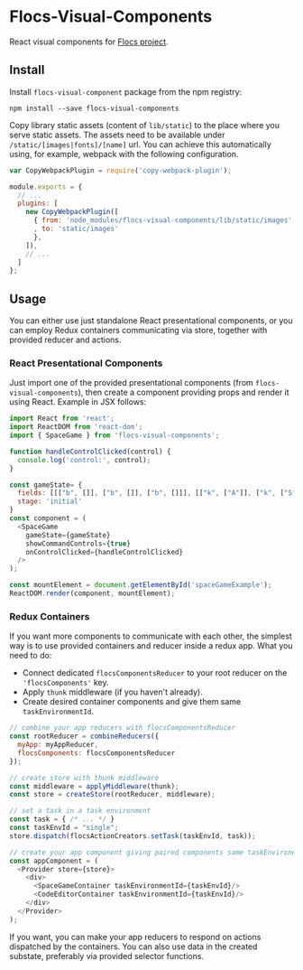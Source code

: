 # Flocs-Visual-Components

React visual components for [Flocs project](https://github.com/adaptive-learning/flocs-web).

## Install

Install `flocs-visual-component` package from the npm registry:

```
npm install --save flocs-visual-components
```

Copy library static assets (content of `lib/static`) to the place where you serve static assets.
The assets need to be available under `/static/[images|fonts]/[name]` url.
You can achieve this automatically using, for example, webpack with the following configuration.

```javascript
var CopyWebpackPlugin = require('copy-webpack-plugin');

module.exports = {
  // ...
  plugins: [
    new CopyWebpackPlugin([
      { from: 'node_modules/flocs-visual-components/lib/static/images'
      , to: 'static/images'
      },
    ]),
    // ...
  ]
};
```

## Usage

You can either use just standalone React presentational components,
or you can employ Redux containers communicating via store, together with provided reducer and actions.

### React Presentational Components

Just import one of the provided presentational components (from `flocs-visual-components`),
then create a component providing props and render it using React. Example in JSX follows:


```javascript
import React from 'react';
import ReactDOM from 'react-dom';
import { SpaceGame } from 'flocs-visual-components';

function handleControlClicked(control) {
  console.log('control:', control);
}

const gameState= {
  fields: [[["b", []], ["b", []], ["b", []]], [["k", ["A"]], ["k", ["S"]], ["k", []]]],
  stage: 'initial'
}
const component = (
  <SpaceGame
    gameState={gameState}
    showCommandControls={true}
    onControlClicked={handleControlClicked}
  />
);

const mountElement = document.getElementById('spaceGameExample');
ReactDOM.render(component, mountElement);
```


### Redux Containers

If you want more components to communicate with each other, the simplest way is to use provided containers and reducer inside a redux app.
What you need to do:

* Connect dedicated `flocsComponentsReducer` to your root reducer on the `'flocsComponents'` key.
* Apply `thunk` middleware (if you haven't already).
* Create desired container components and give them same `taskEnvironmentId`.

```javascript
// combine your app reducers with flocsComponentsReducer
const rootReducer = combineReducers({
  myApp: myAppReducer,
  flocsComponents: flocsComponentsReducer
});

// create store with thunk middleware
const middleware = applyMiddleware(thunk);
const store = createStore(rootReducer, middleware);

// set a task in a task environment
const task = { /* ... */ }
const taskEnvId = "single";
store.dispatch(flocsActionCreators.setTask(taskEnvId, task));

// create your app component giving paired components same taskEnvironemntId
const appComponent = (
  <Provider store={store}>
    <div>
      <SpaceGameContainer taskEnvironmentId={taskEnvId}/>
      <CodeEditorContainer taskEnvironmentId={taskEnvId}/>
    </div>
  </Provider>
);
```

If you want, you can make your app reducers to respond on actions dispatched by the containers.
You can also use data in the created substate, preferably via provided selector functions.
